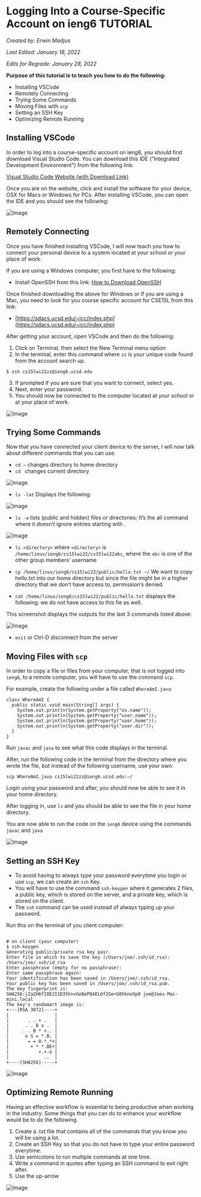 # **Logging Into a Course-Specific Account on ieng6 TUTORIAL**
*Created by: Erwin Madjus*

*Last Edited: January 18, 2022*

*Edits for Regrade: January 28, 2022*


**Purpose of this tutorial is to teach you how to do the following:**

* Installing VSCode
* Remotely Connecting
* Trying Some Commands
* Moving Files with ```scp```
* Setting an SSH Key
* Optimizing Remote Running


## **Installing VSCode**

In order to log into a course-specific account on ieng6, you should first download Visual Studio Code. You can download this IDE ("Integrated Development Environment") from the following link:

[Visual Studio Code Website (with Download Link)](https://code.visualstudio.com/)

Once you are on the website, click and install the software for your device, OSX for Macs or Windows for PCs. After installing VSCode, you can open the IDE and you should see the following:

![Image](StartingUpVSCode.png) 


## **Remotely Connecting**

Once you have finished installing VSCode, I will now teach you how to connect your personal device to a system located at your school or your place of work. 

If you are using a Windows computer, you first have to the following:

* Install OpenSSH from this link:  [How to Download OpenSSH](https://docs.microsoft.com/en-us/windows-server/administration/openssh/openssh_install_firstuse)

Once finished downloading the above for Windows or if you are using a Mac, you need to look for you course specific account for CSE15L from this link: 

* [https://sdacs.ucsd.edu/~icc/index.php](https://sdacs.ucsd.edu/~icc/index.php)

After getting your account, open VSCode and then do the following:

1. Click on Terminal, then select the New Terminal menu option
2. In the terminal, enter this command where ```zz``` is your unique code found from the account search up. 

```
$ ssh cs15lwi22zz@ieng6.ucsd.edu
``` 

3. If prompted if you are sure that you want to connect, select yes. 
4. Next, enter your password. 
5. You should now be connected to the computer located at your school or at your place of work. 





![Image](RemotelyConnecting.png)


## **Trying Some Commands**

Now that you have connected your client device to the server, I will now talk about different commands that you can use. 

* ```cd ~``` 
changes directory to home directory
* ```cd ```
changes current directory

![Image](RunningCDCommands.png) 

* ```ls -lat```
Displays the following: 

![Image](RunningLS-LAT.png)


* ```ls -a```
lists (public and hidden) files or directories; It’s the all command where it doesn’t ignore entries starting with . 

![Image](RunningLS-A.png) 

* ```ls <directory>``` where ```<directory>``` is ```/home/linux/ieng6/cs15lwi22/cs15lwi22abc```, where 
the ```abc``` is one of the other group members’ username

* ```cp /home/linux/ieng6/cs15lwi22/public/hello.txt ~/```
We want to copy hello.txt into our home directory but since the file might be in a higher directory that we don’t have access to, permission’s denied.
* ```cat /home/linux/ieng6/cs15lwi22/public/hello.txt```
displays the following: we do not have access to this fie as well. 

This screenshot displays the outputs for the last 3 commands listed above:

![Image](RunningLastCommands.png) 


* ```exit``` or Ctrl-D 
disconnect from the server

## **Moving Files with ```scp```**

In order to copy a file or files from your computer, that is not logged into ```ieng6```, to a remote computer, you will have to use the command ```scp```. 


For example, create the following under a file called ```WhereAmI.java```:

```
class WhereAmI {
  public static void main(String[] args) {
    System.out.println(System.getProperty("os.name"));
    System.out.println(System.getProperty("user.name"));
    System.out.println(System.getProperty("user.home"));
    System.out.println(System.getProperty("user.dir"));
  }
}
```

Run ```javac``` and ```java``` to see what this code displays in the terminal. 

After, run the following code in the terminal from the directory where you wrote the file, but instead of the following username, use your own:

```
scp WhereAmI.java cs15lwi22zz@ieng6.ucsd.edu:~/
```

Login using your password and after, you should now be able to see it in your home directory.  

After logging in, use ```ls``` and you should be able to see the file in your home directory. 

You are now able to run the code on the ```ieng6``` device using the commands ```javac``` and ```java``` 

![Image](MovingFilesWithSCP.png) 


## **Setting an SSH Key**

* To avoid having to always type your password everytime you login or use ```scp```, we can create an ```ssh``` Key. 
* You will have to use the command ```ssh-keygen``` where it generates 2 files, a public key, which is stored on the server, and a private key, which is stored on the client. 
* The ```ssh``` command can be used instead of always typing up your password.  

Run this on the terminal of you client computer: 


```

# on client (your computer)
$ ssh-keygen
Generating public/private rsa key pair.
Enter file in which to save the key (/Users/joe/.ssh/id_rsa): /Users/joe/.ssh/id_rsa
Enter passphrase (empty for no passphrase): 
Enter same passphrase again: 
Your identification has been saved in /Users/joe/.ssh/id_rsa.
Your public key has been saved in /Users/joe/.ssh/id_rsa.pub.
The key fingerprint is:
SHA256:jZaZH6fI8E2I1D35hnvGeBePQ4ELOf2Ge+G0XknoXp0 joe@Joes-Mac-mini.local
The key's randomart image is:
+---[RSA 3072]----+
|                 |
|       . . + .   |
|      . . B o .  |
|     . . B * +.. |
|      o S = *.B. |
|       = = O.*.*+|
|        + * *.BE+|
|           +.+.o |
|             ..  |
+----[SHA256]-----+

```

![Image](SSH-Keygen.png) 


## **Optimizing Remote Running**

Having an effective workflow is essential to being productive when working in the industry. Some things that you can do to enhance your workflow would be to do the following. 

1. Create a .txt file that contains all of the commands that you know you will be using a lot. 
2. Create an SSH Key so that you do not have to type your entire password everytime. 
3. Use semicolons to run multiple commands at one time. 
4. Write a command in quotes after typing an SSH command to exit right after. 
5. Use the up-arrow 


![Image](Optimization.png) 
